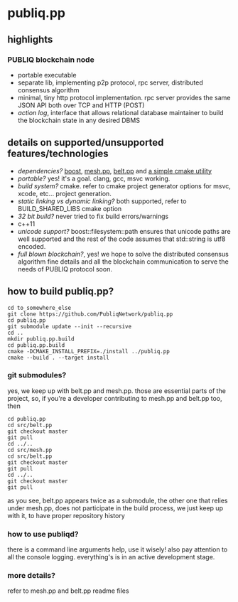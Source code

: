 # publiq.pp

## highlights
### PUBLIQ blockchain node
+ portable executable
+ separate lib, implementing p2p protocol, rpc server, distributed consensus algorithm
+ minimal, tiny http protocol implementation. rpc server provides the same JSON API both over TCP and HTTP (POST)
+ *action log*, interface that allows relational database maintainer to build the blockchain state in any desired DBMS

## details on supported/unsupported features/technologies
+ *dependencies?* [boost](https://www.boost.org "boost"), [mesh.pp](https://github.com/PubliqNetwork/mesh.pp "mesh.pp"), [belt.pp](https://github.com/PubliqNetwork/belt.pp "belt.pp") and [a simple cmake utility](https://github.com/PUBLIQNetwork/cmake_utility "the simple title for the simple cmake utility")
+ *portable?* yes! it's a goal. clang, gcc, msvc working.
+ *build system?* cmake. refer to cmake project generator options for msvc, xcode, etc... project generation.
+ *static linking vs dynamic linking?* both supported, refer to BUILD_SHARED_LIBS cmake option
+ *32 bit build?* never tried to fix build errors/warnings
+ c++11
+ *unicode support?* boost::filesystem::path ensures that unicode paths are well supported and the rest of the code assumes that std::string is utf8 encoded.
+ *full blown blockchain?*, yes! we hope to solve the distributed consensus algorithm fine details and all the blockchain communication to serve the needs of PUBLIQ protocol soon.

## how to build publiq.pp?
```
cd to_somewhere_else
git clone https://github.com/PubliqNetwork/publiq.pp
cd publiq.pp
git submodule update --init --recursive
cd ..
mkdir publiq.pp.build
cd publiq.pp.build
cmake -DCMAKE_INSTALL_PREFIX=./install ../publiq.pp
cmake --build . --target install
```

### git submodules?
yes, we keep up with belt.pp and mesh.pp. those are essential parts of the project, so, if you're a developer contributing to mesh.pp and belt.pp too, then
```
cd publiq.pp
cd src/belt.pp
git checkout master
git pull
cd ../..
cd src/mesh.pp
cd src/belt.pp
git checkout master
git pull
cd ../..
git checkout master
git pull
```
as you see, belt.pp appears twice as a submodule, the other one that relies under mesh.pp, does not participate in the build process, we just keep up with it, to have proper repository history

### how to use publiqd?
there is a command line arguments help, use it wisely!
also pay attention to all the console logging.
everything's is in an active development stage.

### more details?
refer to mesh.pp and belt.pp readme files
